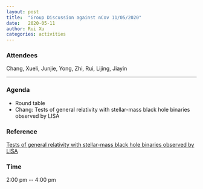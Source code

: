 ```yaml
---
layout: post
title:  "Group Discussion against nCov 11/05/2020"
date:   2020-05-11
author: Rui Xu
categories: activities
---
```



### Attendees


Chang, Xueli, Junjie, Yong, Zhi, Rui, Lijing, Jiayin

---

### Agenda

- Round table
- Chang: Tests of general relativity with stellar-mass black hole binaries observed by LISA


### Reference

[Tests of general relativity with stellar-mass black hole binaries observed by LISA](https://arxiv.org/abs/2004.03626)



### Time

2:00 pm -- 4:00 pm

